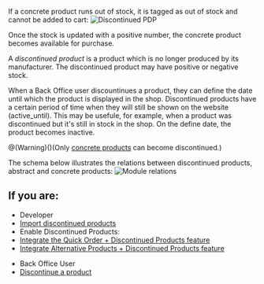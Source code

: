 If a concrete product runs out of stock, it is tagged as out of stock and cannot be added to cart:
![Discontinued PDP](https://spryker.s3.eu-central-1.amazonaws.com/docs/Features/Product+Management/Discontinued+Products/Discontinued+Products+Feature+Overview/discontinued-pdp-page.png)

Once the stock is updated with a positive number, the concrete product becomes available for purchase.

A *discontinued product* is a product which is no longer produced by its manufacturer. The discontinued product may have positive or negative stock.

When a Back Office user discountinues a product, they can define the date until which the product is displayed in the shop. Discontinued products have a certain period of time when they will still be shown on the website (active_until). This may be usefule, for example, when a product was discontinued but it's still in stock in the shop. On the define date, the product becomes inactive. 

@(Warning)()(Only [concrete products](https://documentation.spryker.com/docs/product-abstraction#abstract-and-concrete-products--variants-) can become discontinued.)

The schema below illustrates the relations between discontinued products, abstract and concrete products:
![Module relations](https://spryker.s3.eu-central-1.amazonaws.com/docs/Features/Product+Management/Discontinued+Products/Discontinued+Products+Feature+Overview/discontinued-schema.png)


## If you are:

<div class="mr-container">
    <div class="mr-list-container">
        <!-- col1 -->
        <div class="mr-col">
            <ul class="mr-list mr-list-green">
                <li class="mr-title">Developer</li>
                <li><a href="https://documentation.spryker.com/docs/file-details-product-discontinuedcsv" class="mr-link">Import discontinued products</a></li> 
               <li>Enable Discontinued Products:</li>
                <li><a href="https://documentation.spryker.com/docs/en/quick-order-discontinued-products-feature-integration" class="mr-link">Integrate the Quick Order + Discontinued Products feature</a></li>
                <li><a href="https://documentation.spryker.com/docs/alternative-products-discontinued-products-feature-integration" class="mr-link">Integrate Alternative Products + Discontinued Products feature</a></li>
            </ul>
        </div>
        <!-- col2 -->
        <div class="mr-col">
            <ul class="mr-list mr-list-blue">
                <li class="mr-title"> Back Office User</li>
                <li><a href="https://documentation.spryker.com/docs/discontinuing-a-product" class="mr-link">Discontinue a product</a></li>
            </ul>
        </div>
    </div>
</div>


